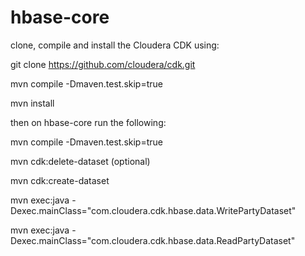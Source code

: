 hbase-core
==========

clone, compile and install the Cloudera CDK using:

git clone https://github.com/cloudera/cdk.git

mvn compile -Dmaven.test.skip=true

mvn install

then on hbase-core run the following:

mvn compile -Dmaven.test.skip=true

mvn cdk:delete-dataset (optional)

mvn cdk:create-dataset

mvn exec:java -Dexec.mainClass="com.cloudera.cdk.hbase.data.WritePartyDataset"

mvn exec:java -Dexec.mainClass="com.cloudera.cdk.hbase.data.ReadPartyDataset"



 
